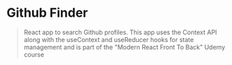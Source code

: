 # Github Finder

> React app to search Github profiles. This app uses the Context API along with the useContext and useReducer hooks for state management and is part of the "Modern React Front To Back" Udemy course
